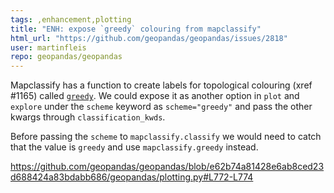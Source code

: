 ```yaml
---
tags: ,enhancement,plotting
title: "ENH: expose `greedy` colouring from mapclassify"
html_url: "https://github.com/geopandas/geopandas/issues/2818"
user: martinfleis
repo: geopandas/geopandas
---
```


Mapclassify has a function to create labels for topological colouring (xref #1165) called [`greedy`](https://pysal.org/mapclassify/generated/mapclassify.greedy.html#mapclassify.greedy). We could expose it as another option in `plot` and `explore`  under the `scheme` keyword as `scheme="greedy"` and pass the other kwargs through `classification_kwds`. 

Before passing the `scheme` to `mapclassify.classify` we would need to catch that the value is `greedy` and use `mapclassify.greedy` instead.

https://github.com/geopandas/geopandas/blob/e62b74a81428e6ab8ced23d688424a83bdabb686/geopandas/plotting.py#L772-L774